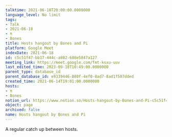 ```yaml
---
talktime: 2021-06-18T20:00:00.0000000
language_level: No limit
tags:
- Talk
- 2021-06-18
- π
- Bones
title: Hosts hangout by Bones and Pi
platform: Google Meet
indexDate: 2021-06-18
id: c5c51f47-bb17-444c-a802-688e5847a127
meeting_link: https://meet.google.com/fmt-ksxu-uuv
last_edited_time: 2023-09-18T10:49:00.0000000
parent_type: database_id
parent_database_id: e9339446-880f-4ef0-8ad7-8ad1f507dded
created_time: 2021-06-14T19:01:00.0000000
hosts:
- π
- Bones
notion_url: https://www.notion.so/Hosts-hangout-by-Bones-and-Pi-c5c51f47bb17444ca802688e5847a127
object: page
archived: false
name: Hosts hangout by Bones and Pi
---
```


A regular catch up between hosts.


